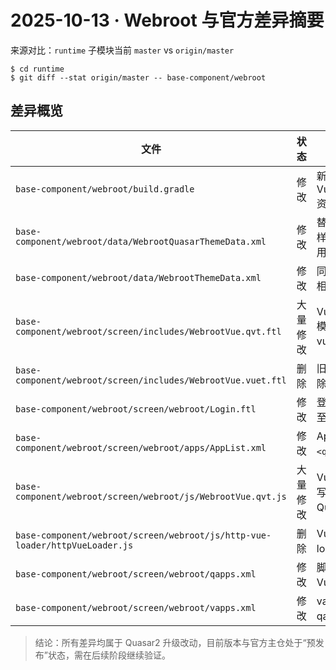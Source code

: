 # 2025-10-13 · Webroot 与官方差异摘要

来源对比：`runtime` 子模块当前 `master` vs `origin/master`

```
$ cd runtime
$ git diff --stat origin/master -- base-component/webroot
```

## 差异概览

| 文件 | 状态 | 说明 |
| --- | --- | --- |
| `base-component/webroot/build.gradle` | 修改 | 新增 Vue3/Quasar2 资源下载映射。 |
| `base-component/webroot/data/WebrootQuasarThemeData.xml` | 修改 | 替换为 Quasar2 样式/脚本资源引用。 |
| `base-component/webroot/data/WebrootThemeData.xml` | 修改 | 同上，去除 vuet 相关条目。 |
| `base-component/webroot/screen/includes/WebrootVue.qvt.ftl` | 大量修改 | Vue3/Quasar2 模板重构，移除 vuet。 |
| `base-component/webroot/screen/includes/WebrootVue.vuet.ftl` | 删除 | 旧 vuet 模板移除。 |
| `base-component/webroot/screen/webroot/Login.ftl` | 修改 | 登录页引用更新至 Quasar2。 |
| `base-component/webroot/screen/webroot/apps/AppList.xml` | 修改 | AppList 按钮改为 `<q-btn>` 实现。 |
| `base-component/webroot/screen/webroot/js/WebrootVue.qvt.js` | 大量修改 | Vue3 入口脚本重写，兼容 Quasar2。 |
| `base-component/webroot/screen/webroot/js/http-vue-loader/httpVueLoader.js` | 删除 | Vue2 时代 HTTP loader 移除。 |
| `base-component/webroot/screen/webroot/qapps.xml` | 修改 | 脚本引用切换到 Vue3/Quasar2。 |
| `base-component/webroot/screen/webroot/vapps.xml` | 修改 | vapps 重定向到 qapps。 |

> 结论：所有差异均属于 Quasar2 升级改动，目前版本与官方主仓处于“预发布”状态，需在后续阶段继续验证。

